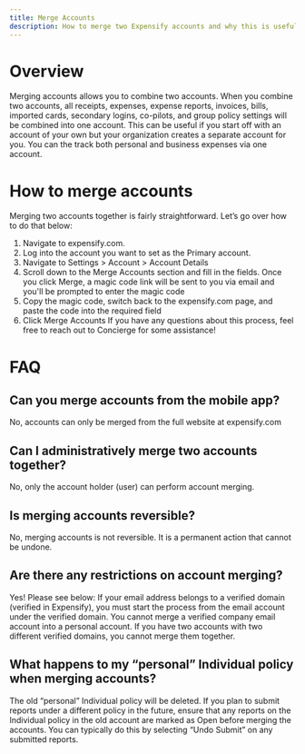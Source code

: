 ```yaml
---
title: Merge Accounts
description: How to merge two Expensify accounts and why this is useful.
---
```


# Overview

Merging accounts allows you to combine two accounts. When you combine two accounts, all receipts, expenses, expense reports, invoices, bills, imported cards, secondary logins, co-pilots, and group policy settings will be combined into one account. 
This can be useful if you start off with an account of your own but your organization creates a separate account for you. You can the track both personal and business expenses via one account. 

# How to merge accounts
Merging two accounts together is fairly straightforward. Let’s go over how to do that below:
1. Navigate to expensify.com. 
2. Log into the account you want to set as the Primary account.
3. Navigate to Settings > Account > Account Details
4. Scroll down to the Merge Accounts section and fill in the fields. Once you click Merge, a magic code link will be sent to you via email and you'll be prompted to enter the magic code
5. Copy the magic code, switch back to the expensify.com page, and paste the code into the required field
6. Click Merge Accounts
If you have any questions about this process, feel free to reach out to Concierge for some assistance!

# FAQ
## Can you merge accounts from the mobile app?
No, accounts can only be merged from the full website at expensify.com
## Can I administratively merge two accounts together?
No, only the account holder (user) can perform account merging.
## Is merging accounts reversible?
No, merging accounts is not reversible. It is a permanent action that cannot be undone.
## Are there any restrictions on account merging?
Yes! Please see below:
If your email address belongs to a verified domain (verified in Expensify), you must start the process from the email account under the verified domain. You cannot merge a verified company email account into a personal account.
If you have two accounts with two different verified domains, you cannot merge them together.
## What happens to my “personal” Individual policy when merging accounts?
The old “personal” Individual policy will be deleted. If you plan to submit reports under a different policy in the future, ensure that any reports on the Individual policy in the old account are marked as Open before merging the accounts. You can typically do this by selecting “Undo Submit” on any submitted reports. 
